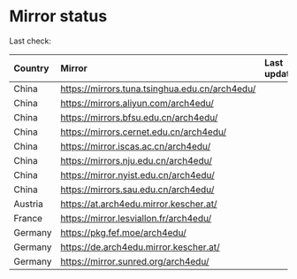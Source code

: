 <script src="./time.js"></script>
# Mirror status
Last check: <script type="text/javascript">localize(1736404216.864192);</script>

|Country|Mirror|Last update|
|:------|:-----|:----------|
|China|https://mirrors.tuna.tsinghua.edu.cn/arch4edu/|<script type="text/javascript">localize(1736361828);</script>|
|China|https://mirrors.aliyun.com/arch4edu/|<script type="text/javascript">localize(1736361828);</script>|
|China|https://mirrors.bfsu.edu.cn/arch4edu/|<script type="text/javascript">localize(1736361828);</script>|
|China|https://mirrors.cernet.edu.cn/arch4edu/|<script type="text/javascript">localize(1736361828);</script>|
|China|https://mirror.iscas.ac.cn/arch4edu/|<script type="text/javascript">localize(1736361828);</script>|
|China|https://mirrors.nju.edu.cn/arch4edu/|<script type="text/javascript">localize(1736318678);</script>|
|China|https://mirror.nyist.edu.cn/arch4edu/|<script type="text/javascript">localize(1736361828);</script>|
|China|https://mirrors.sau.edu.cn/arch4edu/|<script type="text/javascript">localize(1731653531);</script>|
|Austria|https://at.arch4edu.mirror.kescher.at/|<script type="text/javascript">localize(1736361828);</script>|
|France|https://mirror.lesviallon.fr/arch4edu/|<script type="text/javascript">localize(1736361828);</script>|
|Germany|https://pkg.fef.moe/arch4edu/|<script type="text/javascript">localize(1736361828);</script>|
|Germany|https://de.arch4edu.mirror.kescher.at/|<script type="text/javascript">localize(1736361828);</script>|
|Germany|https://mirror.sunred.org/arch4edu/|<script type="text/javascript">localize(1736361828);</script>|

<script src="./tablefilter/tablefilter.js"></script>
<script src="./table.js"></script>